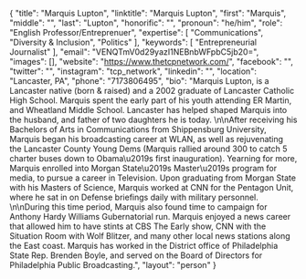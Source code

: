 {
  "title": "Marquis Lupton",
  "linktitle": "Marquis Lupton",
  "first": "Marquis",
  "middle": "",
  "last": "Lupton",
  "honorific": "",
  "pronoun": "he/him",
  "role": "English Professor/Entreprenuer",
  "expertise": [
    "Communications",
    "Diversity & Inclusion",
    "Politics"
  ],
  "keywords": [
    "Entrepreneurial Journalist"
  ],
  "email": "VENQTmV0d29yazI1NEBnbWFpbC5jb20=",
  "images": [],
  "website": "https://www.thetcpnetwork.com/",
  "facebook": "",
  "twitter": "",
  "instagram": "tcp_network",
  "linkedin": "",
  "location": "Lancaster, PA",
  "phone": "7173806495",
  "bio": "Marquis Lupton, is a Lancaster native (born & raised) and a 2002 graduate of Lancaster Catholic High School. Marquis spent the early part of his youth attending ER Martin, and Wheatland Middle School. Lancaster has helped shaped Marquis into the husband, and father of two daughters he is today. \n\nAfter receiving his Bachelors of Arts in Communications from Shippensburg University, Marquis began his broadcasting career at WLAN, as well as rejuvenating the Lancaster County Young Dems (Marquis rallied around 300 to catch 5 charter buses down to Obama\u2019s first inauguration). Yearning for more, Marquis enrolled into Morgan State\u2019s Master\u2019s program for media, to pursue a career in Television. Upon graduating from Morgan State with his Masters of Science, Marquis worked at CNN for the Pentagon Unit, where he sat in on Defense briefings daily with military personnel. \n\nDuring this time period, Marquis also found time to campaign for Anthony Hardy Williams Gubernatorial run. Marquis enjoyed a news career that allowed him to have stints at CBS The Early show, CNN with the Situation Room with Wolf Blitzer, and many other local news stations along the East coast. Marquis has worked in the District office of Philadelphia State Rep. Brenden Boyle, and served on the Board of Directors for Philadelphia Public Broadcasting.",
  "layout": "person"
}
